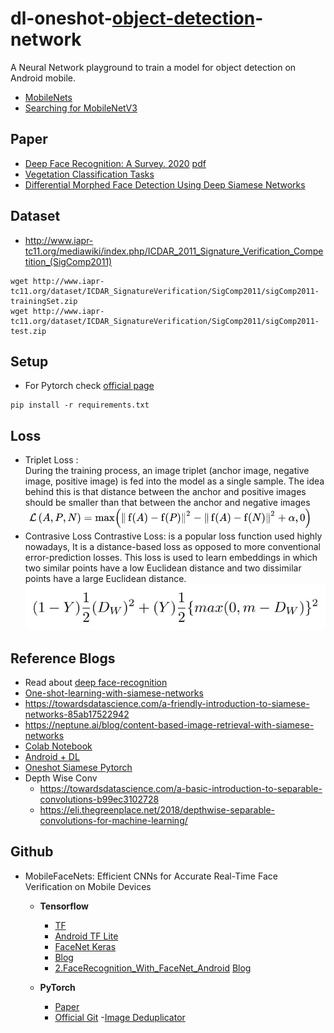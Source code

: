 # dl-oneshot-[object-detection](https://machinethink.net/blog/object-detection/)-network
A Neural Network playground to train a model for object detection on Android mobile.

- [MobileNets](https://paperswithcode.com/paper/mobilenets-efficient-convolutional-neural)
- [Searching for MobileNetV3](https://paperswithcode.com/paper/searching-for-mobilenetv3)

## Paper
- [Deep Face Recognition: A Survey. 2020](https://arxiv.org/abs/1804.06655) [pdf](paper/1804.06655.pdf)
- [Vegetation Classification Tasks](https://paperswithcode.com/paper/one-shot-learning-with-triplet-loss-for)
- [Differential Morphed Face Detection Using Deep Siamese Networks](https://paperswithcode.com/paper/differential-morphed-face-detection-using)


## Dataset
- http://www.iapr-tc11.org/mediawiki/index.php/ICDAR_2011_Signature_Verification_Competition_(SigComp2011)
```
wget http://www.iapr-tc11.org/dataset/ICDAR_SignatureVerification/SigComp2011/sigComp2011-trainingSet.zip
wget http://www.iapr-tc11.org/dataset/ICDAR_SignatureVerification/SigComp2011/sigComp2011-test.zip

```

## Setup
- For Pytorch check [official page](https://pytorch.org/get-started/locally/) 
```
pip install -r requirements.txt
```

## Loss
- Triplet Loss  :  
  During the training process, an image triplet 
  (anchor image, negative image, positive image) is fed into the model as a single sample. 
  The idea behind this is that distance between the anchor and positive images should be smaller than 
  that between the anchor and negative images
  ![img.png](docs/img.png)
- Contrasive Loss
  Contrastive Loss: is a popular loss function used highly nowadays, It is a distance-based loss as opposed to 
  more conventional error-prediction losses. This loss is used to learn embeddings in 
  which two similar points have a low Euclidean distance and two dissimilar points have a large Euclidean distance.
  ![img_1.png](docs/img_1.png)

## Reference Blogs
- Read about [deep face-recognition](https://machinelearningmastery.com/introduction-to-deep-learning-for-face-recognition/)
- [One-shot-learning-with-siamese-networks](https://machinelearningmastery.com/one-shot-learning-with-siamese-networks-contrastive-and-triplet-loss-for-face-recognition/)  
- https://towardsdatascience.com/a-friendly-introduction-to-siamese-networks-85ab17522942
- https://neptune.ai/blog/content-based-image-retrieval-with-siamese-networks  
- [Colab Notebook](https://colab.research.google.com/drive/1FsixLon5Zz3_rFA0xIHzc8Tvnnw8FLr8)
- [Android + DL](https://medium.com/predict/face-recognition-from-scratch-using-siamese-networks-and-tensorflow-df03e32f8cd0)
- [Oneshot Siamese Pytorch](https://towardsdatascience.com/building-a-one-shot-learning-network-with-pytorch-d1c3a5fafa4a)
- Depth Wise Conv
  - https://towardsdatascience.com/a-basic-introduction-to-separable-convolutions-b99ec3102728
  - https://eli.thegreenplace.net/2018/depthwise-separable-convolutions-for-machine-learning/

## Github
- MobileFaceNets: Efficient CNNs for Accurate Real-Time Face Verification on Mobile Devices
  - **Tensorflow**
    - [TF](https://github.com/sirius-ai/MobileFaceNet_TF)
    - [Android TF Lite](https://github.com/estebanuri/face_recognition)
    - [FaceNet Keras](https://machinelearningmastery.com/how-to-develop-a-face-recognition-system-using-facenet-in-keras-and-an-svm-classifier/)  
    - [Blog](https://medium.com/@estebanuri/real-time-face-recognition-with-android-tensorflow-lite-14e9c6cc53a5)
    - [2.FaceRecognition_With_FaceNet_Android](https://github.com/shubham0204/FaceRecognition_With_FaceNet_Android) [Blog](https://towardsdatascience.com/using-facenet-for-on-device-face-recognition-with-android-f84e36e19761)
    
  - **PyTorch**
    - [Paper](https://arxiv.org/abs/1804.07573)
    - [Official Git](https://github.com/foamliu/MobileFaceNet)
-[Image Deduplicator](https://github.com/idealo/imagededup)  